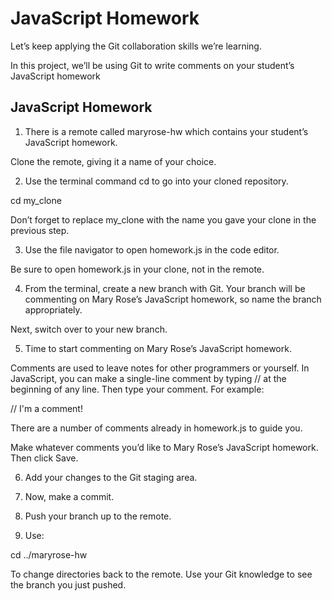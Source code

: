 # JavaScript Homework

Let’s keep applying the Git collaboration skills we’re learning.

In this project, we’ll be using Git to write comments on your student’s JavaScript homework

## JavaScript Homework

1.  There is a remote called maryrose-hw which contains your student’s JavaScript homework.

Clone the remote, giving it a name of your choice.

2.  Use the terminal command cd to go into your cloned repository.

cd my_clone

Don’t forget to replace my_clone with the name you gave your clone in the previous step.

3.  Use the file navigator to open homework.js in the code editor.

Be sure to open homework.js in your clone, not in the remote.

4.  From the terminal, create a new branch with Git. Your branch will be commenting on Mary Rose’s JavaScript homework, so name the branch appropriately.

Next, switch over to your new branch.

5.  Time to start commenting on Mary Rose’s JavaScript homework.

Comments are used to leave notes for other programmers or yourself. In JavaScript, you can make a single-line comment by typing // at the beginning of any line. Then type your comment. For example:

// I'm a comment!

There are a number of comments already in homework.js to guide you.

Make whatever comments you’d like to Mary Rose’s JavaScript homework. Then click Save.

6.  Add your changes to the Git staging area.

7.  Now, make a commit.

8.  Push your branch up to the remote.

9.  Use:

cd ../maryrose-hw

To change directories back to the remote. Use your Git knowledge to see the branch you just pushed.
